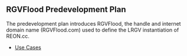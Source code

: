 ## RGVFlood Predevelopment Plan

The predevelopment plan introduces RGVFlood, the handle and internet domain name (RGVFlood.com) used to define the LRGV instantiation of REON.cc.

* [Use Cases](use-cases.md)